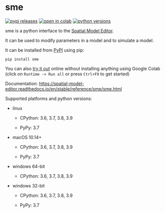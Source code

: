 
# sme

[![pypi releases](https://img.shields.io/pypi/v/sme.svg)](https://pypi.org/project/sme)
[![open in colab](https://colab.research.google.com/assets/colab-badge.svg)](https://colab.research.google.com/github/spatial-model-editor/spatial-model-editor/blob/master/docs/sme/notebooks/getting_started.ipynb)
[![python versions](https://img.shields.io/pypi/pyversions/sme)](https://pypi.org/project/sme)

sme is a python interface to the [Spatial Model Editor](https://github.com/spatial-model-editor/spatial-model-editor).

It can be used to modify parameters in a model and to simulate a model.

It can be installed from [PyPI](https://pypi.org/project/sme/) using pip:

```
pip install sme
```

You can also [try it out][1] online without installing anything using Google Colab
(click on `Runtime -> Run all` or press `Ctrl+F9` to get started)

[1]: https://colab.research.google.com/github/spatial-model-editor/spatial-model-editor/blob/master/docs/sme/notebooks/getting_started.ipynb

Documentation: <https://spatial-model-editor.readthedocs.io/en/stable/reference/sme/sme.html>

Supported platforms and python versions:

- linux

  - CPython: 3.6, 3.7, 3.8, 3.9

  - PyPy: 3.7

- macOS 10.14+

  - CPython: 3.6, 3.7, 3.8, 3.9

  - PyPy: 3.7

- windows 64-bit

  - CPython: 3.6, 3.7, 3.8, 3.9

- windows 32-bit

  - CPython: 3.6, 3.7, 3.8, 3.9

  - PyPy: 3.7
